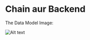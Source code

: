 # Chain aur Backend

The Data Model Image:

![Alt text](https://i.imgur.com/t2stich.png "Data Model")
